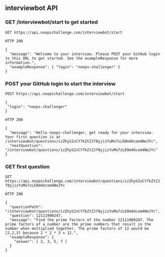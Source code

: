
## interviewbot API


### GET /interviewbot/start to get started

`GET https://api.noopschallenge.com/interviewbot/start`

`HTTP 200`

```
{
  "message": "Welcome to your interview. Please POST your GitHub login to this URL to get started. See the exampleResponse for more information.",
  "exampleResponse": { "login": "noops-challenger" }
}
```


### POST your GitHub login to start the interview

`POST https://api.noopschallenge.com/interviewbot/start`


```
{
 "login": "noops-challenger"
}
```

`HTTP 200`

```
{
  "message": "Hello noops-challenger, get ready for your interview. Your first question is at /interviewbot/questions/izZhyS2sCY7kZtZJf8yjizYuMo7zLE0m4Ucom4NeJYc",
  "nextQuestion": "/interviewbot/questions/izZhyS2sCY7kZtZJf8yjizYuMo7zLE0m4Ucom4NeJYc"
}
```


### GET first question

`GET https://api.noopschallenge.com/interviewbot/questions/izZhyS2sCY7kZtZJf8yjizYuMo7zLE0m4Ucom4NeJYc`

`HTTP 200`

```
{
  "questionPath": "/interviewbot/questions/izZhyS2sCY7kZtZJf8yjizYuMo7zLE0m4Ucom4NeJYc",
  "question": 12111900247,
  "message": "Find the prime factors of the number 12111900247. The prime factors of a number are the prime numbers that result in the number when multiplied together. The prime factors of 12 would be [2,2,3] because 2 * 2 * 3 = 12.",
  "exampleResponse": {
    "answer": [ 2, 3, 5, 7 ]
  }
}
```

